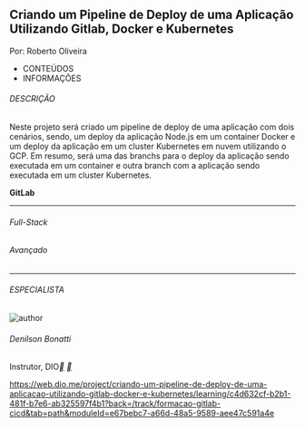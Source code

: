 ## Criando um Pipeline de Deploy de uma Aplicação Utilizando Gitlab, Docker e Kubernetes
Por: Roberto Oliveira



- CONTEÚDOS
- INFORMAÇÕES

###### DESCRIÇÃO

Neste projeto será criado um pipeline de deploy de uma aplicação com dois cenários, sendo, um deploy da aplicação Node.js em um container Docker e um deploy da aplicação em um cluster Kubernetes em nuvem utilizando o GCP. Em resumo, será uma das branchs para o deploy da aplicação sendo executada em um container e outra branch com a aplicação sendo executada em um cluster Kubernetes.

**GitLab**

------

###### Full-Stack

###### Avançado

------

###### ESPECIALISTA

![author](https://hermes.digitalinnovation.one/users/author/photos/06d27a77-5a11-48fb-9c16-e0c692091bd9.png)

###### Denilson Bonatti

Instrutor, DIO[**](https://www.linkedin.com/in/denilson-bonatti-54a14529/) [**](https://github.com/denilsonbonatti)



https://web.dio.me/project/criando-um-pipeline-de-deploy-de-uma-aplicacao-utilizando-gitlab-docker-e-kubernetes/learning/c4d632cf-b2b1-481f-b7e6-ab325597f4b1?back=/track/formacao-gitlab-cicd&tab=path&moduleId=e67bebc7-a66d-48a5-9589-aee47c591a4e
